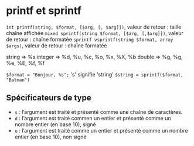 # printf et sprintf

`int printf(string, $format, [$arg, [, $arg]])`, valeur de retour : taille chaîne affichée
`mixed sprintf(string $format, [$arg, [,$arg]])`, valeur de retour : chaîne formatée
`sprintf vsprintf(string $format, array $args)`, valeur de retour : chaîne formatée

string => %s
integer => %d, %u, %c, %o, %x, %X, %b
double => %g, %g, %e, %E, %f, %f

`$format = "Bonjour, %s";` 's' signifie 'string'
`$string = sprintf($format, "Batman")`

## Spécificateurs de type
- `s` : l’argument est traité et présenté comme une chaîne de caractères.
- `d` : l’argument est traité commen un entier et présenté comme un nombre entier (en base 10), signé
- `u` : l’argument est traité comme un entier et présenté comme un nombre entier (en base 10), non signé

